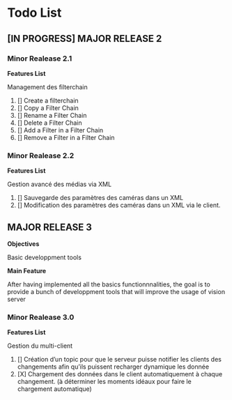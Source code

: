 # Todo List

## [IN PROGRESS] MAJOR RELEASE 2

### Minor Realease 2.1

**Features List**

Management des filterchain

1. [] Create a filterchain
2. [] Copy a Filter Chain
3. [] Rename a Filter Chain
4. [] Delete a Filter Chain
5. [] Add a Filter in a Filter Chain
6. [] Remove a Filter in a Filter Chain

### Minor Realease 2.2

**Features List**

Gestion avancé des médias via XML

1. [] Sauvegarde des paramètres des caméras dans un XML
2. [] Modification des paramètres des caméras dans un XML via le client.

## MAJOR RELEASE 3

**Objectives**

Basic developpment tools

**Main Feature**

After having implemented all the basics functionnnalities, the goal is to provide
a bunch of developpment tools that will improve the usage of vision server

### Minor Realease 3.0

**Features List**

Gestion du multi-client

1. [] Création d’un topic pour que le serveur puisse notifier les clients des changements afin qu’ils puissent recharger dynamique les donnée
2. [X] Chargement des données dans le client automatiquement à chaque changement. (à déterminer les moments idéaux pour faire le chargement automatique)
